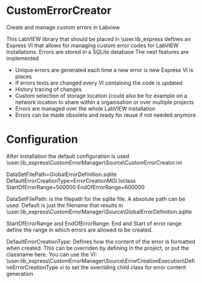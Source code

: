 # CustomErrorCreator
Create and manage custom errors in Labview

This LabVIEW library that should be placed in <LabVIEW folder>\user.lib\_express defines an Express VI that allows for managing custom error codes for LabVIEW installations.
Errors are stored in a SQLite database
The next features are implemented
  
  - Unique errors are generated each time a new error is new Express VI is places
  - If errors texts are changed every VI containing the code is updated
  - History tracing of changes
  - Custom selection of storage location (could also be for example on a network location to share within a organisation or over multiple projects
  - Errors are managed over the whole LabVIEW installation
  - Errors can be made obsolete and ready for reuse if not needed anymore
  
# Configuration
After installation the default configuration is used
<LabVIEW folder>\user.lib\_express\CustomErrorManager\Source\CustomErrorCreator.ini
  
DataSetFilePath=GlobalErrorDefinition.sqlite
DefaultErrorCreationType=ErrorCreationMGI.lvclass
StartOfErrorRange=500000
EndOfErrorRange=600000

DataSetFilePath: is the filepath for the sqlite file. A absolute path can be used. Default is just the filename that results in <LabVIEW folder>\user.lib\_express\CustomErrorManager\Source\GlobalErrorDefinition.sqlite

StartOfErrorRange and EndOfErrorRange: End and Start of error range define the range in which errors are allowed to be created.

DefaultErrorCreationType: Defines how the content of the error is formatted when created. This can be overriden by defining in the project, or put the classname here. You can use the VI: <LabVIEW folder>\user.lib\_express\CustomErrorManager\Source\ErrorCreationExecution\DefineErrorCreationType.vi to set the overriding child class for error content generation
